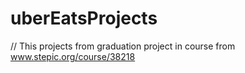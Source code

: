 # uberEatsProjects
// This projects from graduation project in course from www.stepic.org/course/38218
